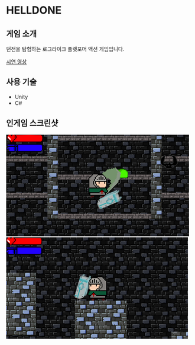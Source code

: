 HELLDONE
=========
게임 소개
------
던전을 탐험하는 로그라이크 플랫포머 액션 게임입니다.   

[시연 영상](https://youtu.be/JyEq_wtL1b4)

사용 기술
------
* Unity
* C#

인게임 스크린샷
-----------
![img2](./img/a2.png)   
![img1](./img/a1.png)
